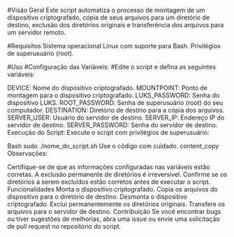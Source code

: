 #Visão Geral
Este script automatiza o processo de montagem de um dispositivo criptografado, cópia de seus arquivos para um diretório de destino, exclusão dos diretórios originais e transferência dos arquivos para um servidor remoto.

#Requisitos
Sistema operacional Linux com suporte para Bash.
Privilégios de superusuário (root).

#Uso
#Configuração das Variáveis:
#Edite o script e defina as seguintes variáveis:

DEVICE: Nome do dispositivo criptografado.
MOUNTPOINT: Ponto de montagem para o dispositivo criptografado.
LUKS_PASSWORD: Senha do dispositivo LUKS.
ROOT_PASSWORD: Senha de superusuário (root) do seu computador.
DESTINATION: Diretório de destino para a cópia dos arquivos.
SERVER_USER: Usuário do servidor de destino.
SERVER_IP: Endereço IP do servidor de destino.
SERVER_PASSWORD: Senha do servidor de destino.
Execução do Script:
Execute o script com privilégios de superusuário:

Bash
sudo ./nome_do_script.sh
Use o código com cuidado.
content_copy
Observações:

Certifique-se de que as informações configuradas nas variáveis estão corretas.
A exclusão permanente de diretórios é irreversível. Confirme se os diretórios a serem excluídos estão corretos antes de executar o script.
Funcionalidades
Monta o dispositivo criptografado.
Copia os arquivos do dispositivo para o diretório de destino.
Desmonta o dispositivo criptografado.
Exclui permanentemente os diretórios originais.
Transfere os arquivos para o servidor de destino.
Contribuição
Se você encontrar bugs ou tiver sugestões de melhorias, abra uma issue ou envie uma solicitação de pull request no repositório do script.
